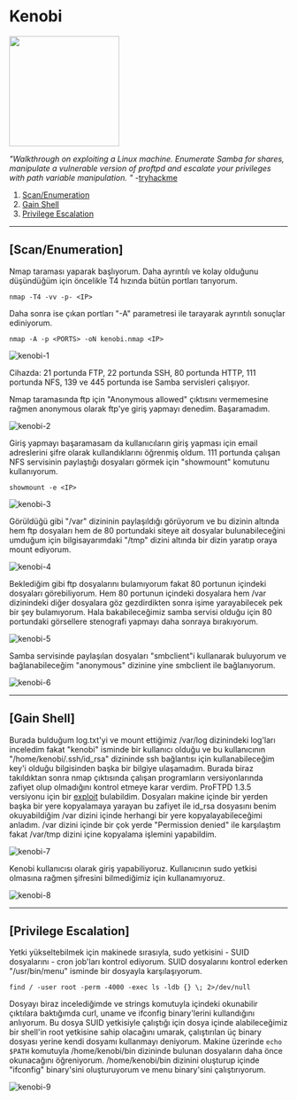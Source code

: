 # Kenobi

[<img src=".Images/kenobi.png" height="199">](https://tryhackme.com/room/kenobi)

*"Walkthrough on exploiting a Linux machine. Enumerate Samba for shares, manipulate a vulnerable version of proftpd and escalate your privileges with path variable manipulation. "* -[tryhackme](https://tryhackme.com/p/tryhackme)

1. [Scan/Enumeration](#scan/enumeration)
2. [Gain Shell](#gain-shell)
3. [Privilege Escalation](#privilege-escalation)

******

## [Scan/Enumeration]

Nmap taraması yaparak başlıyorum. Daha ayrıntılı ve kolay olduğunu düşündüğüm için öncelikle T4 hızında bütün portları tarıyorum.

`nmap -T4 -vv -p- <IP>`

Daha sonra ise çıkan portları "-A" parametresi ile tarayarak ayrıntılı sonuçlar ediniyorum.

`nmap -A -p <PORTS> -oN kenobi.nmap <IP>`

![kenobi-1](.Images/kenobi-1.png)

Cihazda: 21 portunda FTP, 22 portunda SSH, 80 portunda HTTP, 111 portunda NFS, 139 ve 445 portunda ise Samba servisleri çalışıyor.

Nmap taramasında ftp için "Anonymous allowed" çıktısını vermemesine rağmen anonymous olarak ftp'ye giriş yapmayı denedim. Başaramadım.

![kenobi-2](.Images/kenobi-2.png)

Giriş yapmayı başaramasam da kullanıcıların giriş yapması için email adreslerini şifre olarak kullandıklarını öğrenmiş oldum. 111 portunda çalışan NFS servisinin paylaştığı dosyaları görmek için "showmount" komutunu kullanıyorum.

`showmount -e <IP>`

![kenobi-3](.Images/kenobi-3.png)

Görüldüğü gibi "/var" dizininin paylaşıldığı görüyorum ve bu dizinin altında hem ftp dosyaları hem de 80 portundaki siteye ait dosyalar bulunabileceğini umduğum için bilgisayarımdaki "/tmp" dizini altında bir dizin yaratıp oraya mount ediyorum.

![kenobi-4](.Images/kenobi-4.png)

Beklediğim gibi ftp dosyalarını bulamıyorum fakat 80 portunun içindeki dosyaları görebiliyorum. Hem 80 portunun içindeki dosyalara hem /var dizinindeki diğer dosyalara göz gezdirdikten sonra işime yarayabilecek pek bir şey bulamıyorum. Hala bakabileceğimiz samba servisi olduğu için 80 portundaki görsellere stenografi yapmayı daha sonraya bırakıyorum.

![kenobi-5](.Images/kenobi-5.png)

Samba servisinde paylaşılan dosyaları "smbclient"i kullanarak buluyorum ve bağlanabileceğim "anonymous" dizinine yine smbclient ile bağlanıyorum.

![kenobi-6](.Images/kenobi-6.png)

******

## [Gain Shell]

Burada bulduğum log.txt'yi ve mount ettiğimiz /var/log dizinindeki log'ları inceledim fakat "kenobi" isminde bir kullanıcı olduğu ve bu kullanıcının "/home/kenobi/.ssh/id_rsa" dizininde ssh bağlantısı için kullanabileceğim key'i olduğu bilgisinden başka bir bilgiye ulaşamadım. Burada biraz takıldıktan sonra nmap çıktısında çalışan programların versiyonlarında zafiyet olup olmadığını kontrol etmeye karar verdim. ProFTPD 1.3.5 versiyonu için bir [exploit](https://www.exploit-db.com/exploits/36742) bulabildim. Dosyaları makine içinde bir yerden başka bir yere kopyalamaya yarayan bu zafiyet ile id_rsa dosyasını benim okuyabildiğim /var dizini içinde herhangi bir yere kopyalayabileceğimi anladım. /var dizini içinde bir çok yerde "Permission denied" ile karşılaştım fakat /var/tmp dizini içine kopyalama işlemini yapabildim.

![kenobi-7](.Images/kenobi-7.png)

Kenobi kullanıcısı olarak giriş yapabiliyoruz. Kullanıcının sudo yetkisi olmasına rağmen şifresini bilmediğimiz için kullanamıyoruz.

![kenobi-8](.Images/kenobi-8.png)

******

## [Privilege Escalation]

Yetki yükseltebilmek için makinede sırasıyla, sudo yetkisini - SUID dosyalarını - cron job'ları kontrol ediyorum. SUID dosyalarını kontrol ederken "/usr/bin/menu" isminde bir dosyayla karşılaşıyorum.

`find / -user root -perm -4000 -exec ls -ldb {} \; 2>/dev/null`

Dosyayı biraz incelediğimde ve strings komutuyla içindeki okunabilir çıktılara baktığımda curl, uname ve ifconfig binary'lerini kullandığını anlıyorum. Bu dosya SUID yetkisiyle çalıştığı için dosya içinde alabileceğimiz bir shell'in root yetkisine sahip olacağını umarak, çalıştırılan üç binary dosyası yerine kendi dosyamı kullanmayı deniyorum. Makine üzerinde `echo $PATH` komutuyla /home/kenobi/bin dizininde bulunan dosyaların daha önce okunacağını öğreniyorum. /home/kenobi/bin dizinini oluşturup içinde "ifconfig" binary'sini oluşturuyorum ve menu binary'sini çalıştırıyorum.

![kenobi-9](.Images/kenobi-9.png)


